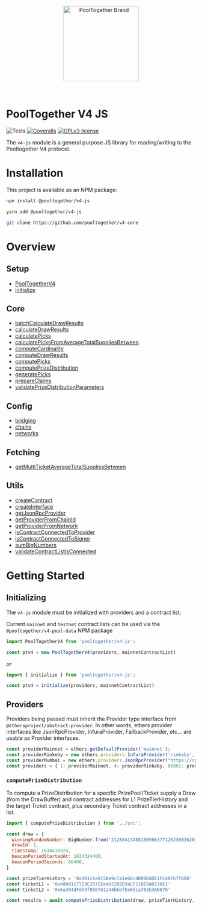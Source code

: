 <p align="center">
  <a href="https://github.com/pooltogether/pooltogether--brand-assets">
    <img src="https://github.com/pooltogether/pooltogether--brand-assets/blob/977e03604c49c63314450b5d432fe57d34747c66/logo/pooltogether-logo--purple-gradient.png?raw=true" alt="PoolTogether Brand" style="max-width:100%;" width="200">
  </a>
</p>

<br />

# PoolTogether V4 JS
![Tests](https://github.com/pooltogether/v4-js/actions/workflows/main.yml/badge.svg)
[![Coveralls](https://github.com/pooltogether/v4-js/actions/workflows/main.yml/badge.svg)](https://github.com/pooltogether/v4-js/actions/workflows/main.yml)
[![GPLv3 license](https://img.shields.io/badge/License-GPLv3-blue.svg)](http://perso.crans.org/besson/LICENSE.html)

The `v4-js` module is a general purpose JS library for reading/writing to the Pooltogether V4 protocol.

# Installation

This project is available as an NPM package:

```sh
npm install @pooltogether/v4-js
```

```sh
yarn add @pooltogether/v4-js
```

```sh
git clone https://github.com/pooltogether/v4-core
```

# Overview

## Setup
- [PoolTogetherV4]()
- [initialize]()

## Core
- [batchCalculateDrawResults](https://github.com/pooltogether/v4-js/blob/master/src/batchCalculateDrawResults.ts)
- [calculateDrawResults]()
- [calculatePicks]()
- [calculatePicksFromAverageTotalSuppliesBetween]()
- [computeCardinality]()
- [computeDrawResults]()
- [computePicks]()
- [computePrizeDistribution]()
- [generatePicks]()
- [prepareClaims]()
- [validatePrizeDistributionParameters]()

## Config
- [bridging]()
- [chains]()
- [networks]()
## Fetching
- [getMultiTicketAverageTotalSuppliesBetween]()

## Utils
- [createContract]()
- [createInterface]()
- [getJsonRpcProvider]()
- [getProviderFromChainId]()
- [getProviderFromNetwork]()
- [isContractConnectedToProvider]()
- [isContractConnectedToSigner]()
- [sumBigNumbers]()
- [validateContractListIsConnected]()

# Getting Started

## Initializing

The `v4-js` module must be initialized with providers and a contract list.

Current `mainnet` and `testnet` contract lists can be used via the `@pooltogether/v4-pool-data` NPM package

```js
import PoolTogetherV4 from 'pooltogether/v4-js';

const ptv4 = new PoolTogetherV4(providers, mainnetContractList)
```

*or*

```js
import { initialize } from 'pooltogether/v4-js';

const ptv4 = initialize(providers, mainnetContractList)
```

## Providers
Providers being passed must inherit the Provider type interface from `@ethersproject/abstract-provider`. In other words, ethers provider interfaces like JsonRpcProvider, InfuraProvider, FallbackProvider, etc... are usable as Provider interfaces.

```js
const providerMainnet = ethers.getDefaultProvider('mainnet');
const providerRinkeby = new ethers.providers.InfuraProvider('rinkeby', key)
const providerMumbai = new ethers.providers.JsonRpcProvider("https://rpc-mumbai.maticvigil.com");
const providers = { 1: providerMainnet, 4: providerRinkeby, 80001: providerMumbai }
```

### `computePrizeDistribution`

To compute a PrizeDistribution for a specific PrizePool/Ticket supply a Draw (from the DrawBuffer) and contract addresses for L1 PrizeTierHistory and the target Ticket contract, plus secondary Ticket contract addresses in a list.

```js
import { computePrizeDistribution } from '../src';

const draw = {
  winningRandomNumber: BigNumber.from('21288413488180966377126236036201345909019919575750940621513526137694302720820'),
  drawId: 1,
  timestamp: 1634410924,
  beaconPeriodStartedAt: 1634324400,
  beaconPeriodSeconds: 86400,
}

const prizeTierHistory = '0xdD1cba915Be9c7a1e60c4B99DADE1FC49F67f80D'
const ticketL1 = '0xdd4d117723C257CEe402285D3aCF218E9A8236E1'
const ticketL2 = '0x6a304dFdb9f808741244b6bfEe65ca7B3b3A6076'

const results = await computePrizeDistribution(draw, prizeTierHistory, ticketL1, [ticketL2])
```